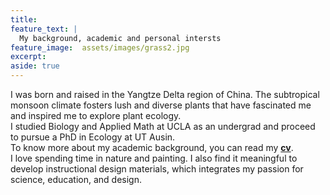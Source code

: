 ```yaml
---
title: 
feature_text: |
  My background, academic and personal intersts
feature_image:  assets/images/grass2.jpg
excerpt: 
aside: true
---
```

I was born and raised in the Yangtze Delta region of China. The subtropical monsoon climate fosters lush and diverse plants that have fascinated me and inspired me to explore plant ecology. <br>
I studied Biology and Applied Math at UCLA as an undergrad and proceed to pursue a PhD in Ecology at UT Ausin. <br>
To know more about my academic background, you can read my **[cv](assets/Xinyi_Yan_cv-Aug20.pdf)**. <br>
I love spending time in nature and painting. I also find it meaningful to develop instructional design materials, which integrates my passion for science, education, and design.

